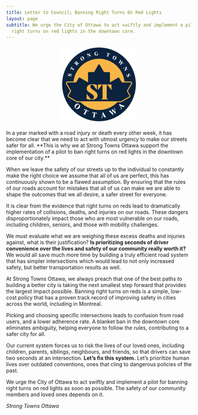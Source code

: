 ```yaml
---
title: Letter to Council; Banning Right Turns On Red Lights
layout: page
subtitle: We urge the City of Ottawa to act swiftly and implement a pilot for banning
  right turns on red lights in the downtown core.
---
```


<div style="text-align: center; margin: 20px 0;">
  <img src="/assets/img/logo3.png" 
       style="width: 200px; height: auto; object-fit: contain;">
</div>
In a year marked with a road injury or death every other week, it has become clear that we need to act with utmost urgency to make our streets safer for all. **This is why we at Strong Towns Ottawa support the implementation of a pilot to ban right turns on red lights in the downtown core of our city.**

When we leave the safety of our streets up to the individual to constantly make the right choice we assume that all of us are perfect, this has continuously shown to be a flawed assumption. By ensuring that the rules of our roads account for mistakes that all of us can make we are able to shape the outcomes that we all desire, a safer street for everyone. 

It is clear from the evidence that right turns on reds lead to dramatically higher rates of collisions, deaths, and injuries on our roads. These dangers disproportionately impact those who are most vulnerable on our roads, including children, seniors, and those with mobility challenges.

We must evaluate what we are weighing these excess deaths and injuries against, what is their justification? **Is prioritizing seconds of driver convenience over the lives and safety of our community really worth it?** We would all save much more time by building a truly efficient road system that has simpler intersections which would lead to not only increased safety, but better transportation results as well. 

At Strong Towns Ottawa, we always preach that one of the best paths to building a better city is taking the next smallest step forward that provides the largest impact possible. Banning right turns on reds is a simple, low-cost policy that has a proven track record of improving safety in cities across the world, including in Montreal.

Picking and choosing specific intersections leads to confusion from road users, and a lower adherence rate. A blanket ban in the downtown core eliminates ambiguity, helping everyone to follow the rules, contributing to a safer city for all.

Our current system forces us to risk the lives of our loved ones, including children, parents, siblings, neighbours, and friends, so that drivers can save two seconds at an intersection. **Let’s fix this system.** Let’s prioritize human lives over outdated conventions, ones that cling to dangerous policies of the past. 

We urge the City of Ottawa to act swiftly and implement a pilot for banning right turns on red lights as soon as possible. The safety of our community members and loved ones depends on it. 

*Strong Towns Ottawa*

